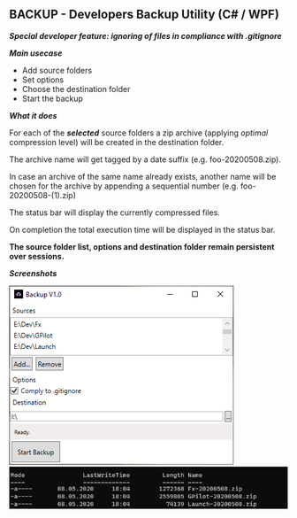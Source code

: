 ﻿## BACKUP - Developers Backup Utility (C# / WPF) 

***Special developer feature: ignoring of files in compliance with .gitignore***

***Main usecase***

- Add source folders
- Set options
- Choose the destination folder
- Start the backup

***What it does***

For each of the ***selected*** source folders a zip archive (applying *optimal* compression level) will be created in the destination folder.

The archive name will get tagged by a date suffix (e.g. foo-20200508.zip).

In case an archive of the same name already exists, another name will be chosen for the archive by appending a sequential number (e.g. foo-20200508-(1).zip)

The status bar will display the currently compressed files.

On completion the total execution time will be displayed in the status bar.

**The source folder list, options and destination folder remain persistent over sessions.**
      
***Screenshots***

![ScreenShot1](https://github.com/softwaremeisterei/backup/blob/master/screenshot.png?raw=true)
![ScreenShot2](https://github.com/softwaremeisterei/backup/blob/master/screenshot2.png?raw=true)
